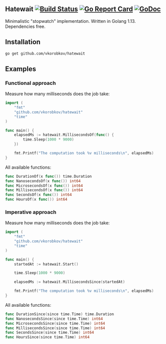 ## Hatewait [![Build Status](https://travis-ci.org/vkorobkov/hatewait.svg?branch=master)](https://travis-ci.org/vkorobkov/hatewait) [![Go Report Card](https://goreportcard.com/badge/github.com/vkorobkov/hatewait)](https://goreportcard.com/report/github.com/vkorobkov/hatewait) [![GoDoc](https://godoc.org/github.com/vkorobkov/hatewait?status.svg)](https://godoc.org/github.com/vkorobkov/hatewait)
Minimalistic "stopwatch" implementation. 
Written in Golang 1.13. Dependencies free. 

## Installation
```sh
go get github.com/vkorobkov/hatewait
```

## Examples

### Functional approach
Measure how many milliseconds does the job take:
```go
import (
	"fmt"
	"github.com/vkorobkov/hatewait"
	"time"
)

func main() {
	elapsedMs := hatewait.MillisecondsOf(func() {
		time.Sleep(1000 * 9000)
	})

	fmt.Printf("The computation took %v milliseconds\n", elapsedMs)
}
```
All available functions: 
```go
func DurationOf(x func()) time.Duration
func NanosecondsOf(x func()) int64
func MicrosecondsOf(x func()) int64
func MillisecondsOf(x func()) int64
func SecondsOf(x func()) int64
func HoursOf(x func()) int64
```

### Imperative approach
Measure how many milliseconds does the job take:
```go
import (
	"fmt"
	"github.com/vkorobkov/hatewait"
	"time"
)

func main() {
	startedAt := hatewait.Start()

	time.Sleep(1000 * 9000)

	elapsedMs := hatewait.MillisecondsSince(startedAt)

	fmt.Printf("The computation took %v milliseconds\n", elapsedMs)
}
```
All available functions:
```go
func DurationSince(since time.Time) time.Duration
func NanosecondsSince(since time.Time) int64
func MicrosecondsSince(since time.Time) int64
func MillisecondsSince(since time.Time) int64
func SecondsSince(since time.Time) int64
func HoursSince(since time.Time) int64
```
